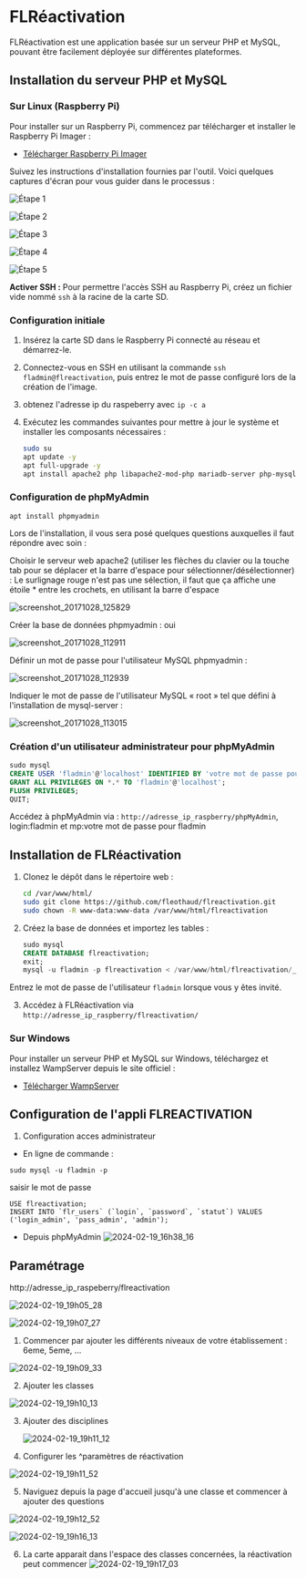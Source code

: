 # FLRéactivation

FLRéactivation est une application basée sur un serveur PHP et MySQL, pouvant être facilement déployée sur différentes plateformes.

## Installation du serveur PHP et MySQL


### Sur Linux (Raspberry Pi)

Pour installer sur un Raspberry Pi, commencez par télécharger et installer le Raspberry Pi Imager :

- [Télécharger Raspberry Pi Imager](https://www.raspberrypi.com/software/)

Suivez les instructions d'installation fournies par l'outil. Voici quelques captures d'écran pour vous guider dans le processus :

![Étape 1](https://github.com/fleothaud/flreactivation/assets/16253157/3bff484e-0992-48ca-816d-ce103b9099b0)

![Étape 2](https://github.com/fleothaud/flreactivation/assets/16253157/403e2b73-c5c4-4acf-ab08-e8966531fa2d)

![Étape 3](https://github.com/fleothaud/flreactivation/assets/16253157/448d9662-84c4-4012-b2d9-7ae1c2424434)

![Étape 4](https://github.com/fleothaud/flreactivation/assets/16253157/e0f3e082-a477-4e2e-b6de-99cb6dc777b7)

![Étape 5](https://github.com/fleothaud/flreactivation/assets/16253157/e0fdcde4-e93a-4dfc-9287-34570162059c)

**Activer SSH :** Pour permettre l'accès SSH au Raspberry Pi, créez un fichier vide nommé `ssh` à la racine de la carte SD.

### Configuration initiale

1. Insérez la carte SD dans le Raspberry Pi connecté au réseau et démarrez-le.
2. Connectez-vous en SSH en utilisant la commande `ssh fladmin@flreactivation`, puis entrez le mot de passe configuré lors de la création de l'image.
3. obtenez l'adresse ip du raspeberry avec `ip -c a`
4. Exécutez les commandes suivantes pour mettre à jour le système et installer les composants nécessaires :

   ```bash
   sudo su
   apt update -y
   apt full-upgrade -y
   apt install apache2 php libapache2-mod-php mariadb-server php-mysql zip git php-curl php-gd php-intl php-json php-mbstring php-xml -y

   ```

### Configuration de phpMyAdmin
   ```
 apt install phpmyadmin
```

Lors de l'installation, il vous sera posé quelques questions auxquelles il faut répondre avec soin :

Choisir le serveur web apache2 (utiliser les flèches du clavier ou la touche tab pour se déplacer et la barre d'espace pour sélectionner/désélectionner) :
Le surlignage rouge n'est pas une sélection, il faut que ça affiche une étoile * entre les crochets, en utilisant la barre d'espace

![screenshot_20171028_125829](https://github.com/fleothaud/flreactivation/assets/16253157/f63ef282-7973-4ffc-be26-994112676db1)

Créer la base de données phpmyadmin : oui

![screenshot_20171028_112911](https://github.com/fleothaud/flreactivation/assets/16253157/980ec7a2-5a46-4007-8d7d-e0bd2bb15f72)


Définir un mot de passe pour l'utilisateur MySQL phpmyadmin :

![screenshot_20171028_112939](https://github.com/fleothaud/flreactivation/assets/16253157/634bfbb5-472d-4245-9385-5d8acf5c8b0b)


Indiquer le mot de passe de l'utilisateur MySQL « root » tel que défini à l'installation de mysql-server :

![screenshot_20171028_113015](https://github.com/fleothaud/flreactivation/assets/16253157/d0fe06d5-9252-4fbc-804c-481eb0070215)


### Création d'un utilisateur administrateur pour phpMyAdmin

```sql
sudo mysql
CREATE USER 'fladmin'@'localhost' IDENTIFIED BY 'votre mot de passe pour fladmin';
GRANT ALL PRIVILEGES ON *.* TO 'fladmin'@'localhost';
FLUSH PRIVILEGES;
QUIT;
```

Accédez à phpMyAdmin via : `http://adresse_ip_raspberry/phpMyAdmin`, login:fladmin et mp:votre mot de passe pour fladmin

## Installation de FLRéactivation

1. Clonez le dépôt dans le répertoire web :

   ```bash
   cd /var/www/html/
   sudo git clone https://github.com/fleothaud/flreactivation.git
   sudo chown -R www-data:www-data /var/www/html/flreactivation
   ```

2. Créez la base de données et importez les tables :

   ```sql
   sudo mysql
   CREATE DATABASE flreactivation;
   exit;
   mysql -u fladmin -p flreactivation < /var/www/html/flreactivation/_install/flreactivation.sql
   ```

Entrez le mot de passe de l'utilisateur `fladmin` lorsque vous y êtes invité.

3. Accédez à FLRéactivation via `http://adresse_ip_raspberry/flreactivation/`

### Sur Windows

Pour installer un serveur PHP et MySQL sur Windows, téléchargez et installez WampServer depuis le site officiel :

- [Télécharger WampServer](https://www.wampserver.com/)

## Configuration de l'appli FLREACTIVATION

1. Configuration acces administrateur

- En ligne de commande :
```
sudo mysql -u fladmin -p
```
saisir le mot de passe
```
USE flreactivation;
INSERT INTO `flr_users` (`login`, `password`, `statut`) VALUES ('login_admin', 'pass_admin', 'admin');
```
- Depuis phpMyAdmin
![2024-02-19_16h38_16](https://github.com/fleothaud/flreactivation/assets/16253157/3354ca42-9198-4279-bdaa-7e13a3f957dd)

## Paramétrage

http://adresse_ip_raspeberry/flreactivation

![2024-02-19_19h05_28](https://github.com/fleothaud/flreactivation/assets/16253157/ffb33080-3de7-401b-a566-3b616eb9f539)


![2024-02-19_19h07_27](https://github.com/fleothaud/flreactivation/assets/16253157/5a231186-92e8-48c2-bdde-e73326c7ba4f)

   1. Commencer par ajouter les différents niveaux de votre établissement : 6eme, 5eme, ...
      
   ![2024-02-19_19h09_33](https://github.com/fleothaud/flreactivation/assets/16253157/e6dafe45-0af1-4437-84a5-9f61d9670228)

   2. Ajouter les classes
      
   ![2024-02-19_19h10_13](https://github.com/fleothaud/flreactivation/assets/16253157/6cae0fd2-0b29-42fd-a1b1-ad4020c3ff89)

   3. Ajouter des disciplines
      
      ![2024-02-19_19h11_12](https://github.com/fleothaud/flreactivation/assets/16253157/c2709bc9-9147-40f0-b922-f42bdb370cba)

   4. Configurer les ^paramètres de réactivation
      
   ![2024-02-19_19h11_52](https://github.com/fleothaud/flreactivation/assets/16253157/790460c1-5d6d-476b-8e20-aebddb11d0d4)

   5. Naviguez depuis la page d'accueil jusqu'à une classe et commencer à ajouter des questions
      
   ![2024-02-19_19h12_52](https://github.com/fleothaud/flreactivation/assets/16253157/9044da30-bca5-4c83-9778-b61fd14f8bff)

   ![2024-02-19_19h16_13](https://github.com/fleothaud/flreactivation/assets/16253157/ce00a730-d6fd-41b3-a00a-df8fb1cbec97)

   6. La carte apparait dans l'espace des classes concernées, la réactivation peut commencer
![2024-02-19_19h17_03](https://github.com/fleothaud/flreactivation/assets/16253157/74baddc7-b525-45d0-b183-4319eaa2576b)
